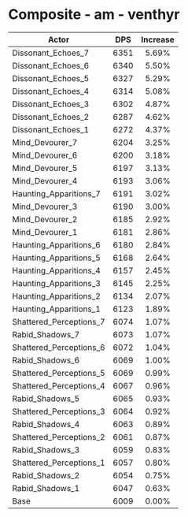 # Composite - am - venthyr
| Actor | DPS | Increase |
|---|:---:|:---:|
|Dissonant_Echoes_7|6351|5.69%|
|Dissonant_Echoes_6|6340|5.50%|
|Dissonant_Echoes_5|6327|5.29%|
|Dissonant_Echoes_4|6314|5.08%|
|Dissonant_Echoes_3|6302|4.87%|
|Dissonant_Echoes_2|6287|4.62%|
|Dissonant_Echoes_1|6272|4.37%|
|Mind_Devourer_7|6204|3.25%|
|Mind_Devourer_6|6200|3.18%|
|Mind_Devourer_5|6197|3.13%|
|Mind_Devourer_4|6193|3.06%|
|Haunting_Apparitions_7|6191|3.02%|
|Mind_Devourer_3|6190|3.00%|
|Mind_Devourer_2|6185|2.92%|
|Mind_Devourer_1|6181|2.86%|
|Haunting_Apparitions_6|6180|2.84%|
|Haunting_Apparitions_5|6168|2.64%|
|Haunting_Apparitions_4|6157|2.45%|
|Haunting_Apparitions_3|6145|2.25%|
|Haunting_Apparitions_2|6134|2.07%|
|Haunting_Apparitions_1|6123|1.89%|
|Shattered_Perceptions_7|6074|1.07%|
|Rabid_Shadows_7|6073|1.07%|
|Shattered_Perceptions_6|6072|1.04%|
|Rabid_Shadows_6|6069|1.00%|
|Shattered_Perceptions_5|6069|0.99%|
|Shattered_Perceptions_4|6067|0.96%|
|Rabid_Shadows_5|6065|0.93%|
|Shattered_Perceptions_3|6064|0.92%|
|Rabid_Shadows_4|6063|0.89%|
|Shattered_Perceptions_2|6061|0.87%|
|Rabid_Shadows_3|6059|0.83%|
|Shattered_Perceptions_1|6057|0.80%|
|Rabid_Shadows_2|6054|0.75%|
|Rabid_Shadows_1|6047|0.63%|
|Base|6009|0.00%|
